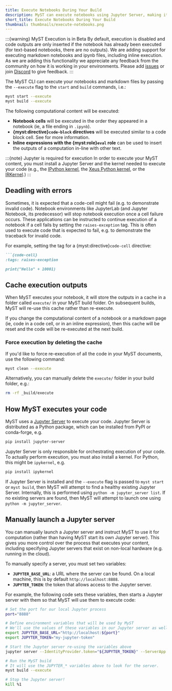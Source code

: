 ```yaml
---
title: Execute Notebooks During Your Build
description: MyST can execute notebooks using Jupyter Server, making it possible to build rich websites and documents from text-based notebooks.
short_title: Execute Notebooks During Your Build
thumbnail: thumbnails/execute-notebooks.png
---
```


:::{warning} MyST Execution is in Beta
By default, execution is disabled and code outputs are only inserted if the notebook has already been executed (for text-based notebooks, there are no outputs).
We are adding support for executing markdown notebooks and ipynb files, including inline execution.
As we are adding this functionality we appreciate any feedback from the community on how it is working in your environments. Please add [issues](https://github.com/executablebooks/mystmd/issues/new) or join [Discord](https://discord.mystmd.org/) to give feedback.
:::

The MyST CLI can execute your notebooks and markdown files by passing the `--execute` flag to the `start` and `build` commands, i.e.:

```bash
myst start --execute
myst build --execute
```

The following computational content will be executed:

- **Notebook cells** will be executed in the order they appeared in a notebook (ie, a file ending in `.ipynb`).
- **{myst:directive}`code-block` directives** will be executed similar to a code block cell. See [](./notebooks-with-markdown.md) for more information.
- **Inline expressions with the {myst:role}`eval` role** can be used to insert the outputs of a computation in-line with other text.

:::{note} Jupyter is required for execution
In order to execute your MyST content, you must install a Jupyter Server and the kernel needed to execute your code (e.g., the [IPython kernel](https://ipython.readthedocs.io/en/stable/), the [Xeus Python kernel](https://github.com/jupyter-xeus/xeus-python), or the [IRKernel](https://irkernel.github.io/).)
:::


## Deadling with errors

Sometimes, it is expected that a code-cell might fail (e.g. to demonstrate invalid code). Notebook environments like JupyterLab (and Jupyter Notebook, its predecessor) will stop notebook execution once a cell failure occurs. These applications can be instructed to continue execution of a notebook if a cell fails by setting the `raises-exception` tag. This is often used to execute code that is expected to fail, e.g. to demonstrate the traceback for invalid code.

For example, setting the tag for a {myst:directive}`code-cell` directive:
````markdown
```{code-cell}
:tags: raises-exception

print("Hello" + 10001)
````


## Cache execution outputs

When MyST executes your notebook, it will store the outputs in a cache in a folder called `execute/` in your MyST build folder.
On subsequent builds, MyST will re-use this cache rather than re-execute.

If you change the computational content of a notebook or a markdown page (ie, code in a code cell, or in an inline expression), then this cache will be reset and the code will be re-executed at the next build.

### Force execution by deleting the cache

If you'd like to force re-execution of all the code in your MyST documents, use the following command:

```bash
myst clean --execute
```

Alternatively, you can manually delete the `execute/` folder in your build folder, e.g.:

```bash
rm -rf _build/execute
```

## How MyST executes your code

MyST uses a [Jupyter Server](https://jupyter-server.readthedocs.io/) to execute your code.
Jupyter Server is distributed as a Python package, which can be installed from PyPI or conda-forge, e.g.

```bash
pip install jupyter-server
```

Jupyter Server is only responsible for orchestrating execution of your code. To actually perform execution, you must also install a kernel. For Python, this might be `ipykernel`, e.g.

```bash
pip install ipykernel
```

If Jupyter Server is installed and the `--execute` flag is passed to `myst start` or `myst build`, then MyST will attempt to find a healthy existing Jupyter Server. Internally, this is performed using `python -m jupyter_server list`. If no existing servers are found, then MyST will attempt to launch one using `python -m jupyter_server`.


## Manually launch a Jupyter server

You can manually launch a Jupyter server and instruct MyST to use it for computation (rather than having MyST start its own Jupyter server).
This gives you more control over the process that executes your content, including specifying Jupyter servers that exist on non-local hardware (e.g. running in the cloud).

To manually specify a server, you must set two variables:

- **`JUPYTER_BASE_URL`**: a URL where the server can be found. On a local machine, this is by default `http://localhost:8888`.
- **`JUPYTER_TOKEN`**: the token that allows access to the Jupyter server.

For example, the following code sets these variables, then starts a Jupyter server with them so that MyST will use them to execute code:

```bash
# Set the port for our local Jupyter process
port="8888"

# Define environment variables that will be used by MyST
# We'll use the values of these variables in our Jupyter server as well.
export JUPYTER_BASE_URL="http://localhost:${port}"
export JUPYTER_TOKEN="my-jupyter-token"

# Start the Jupyter server re-using the variables above
jupyter server --IdentityProvider.token="${JUPYTER_TOKEN}" --ServerApp.port="${port}" &

# Run the MyST build
# It will use the JUPYTER_* variables above to look for the server.
myst build --execute

# Stop the Jupyter server!
kill %1
```
